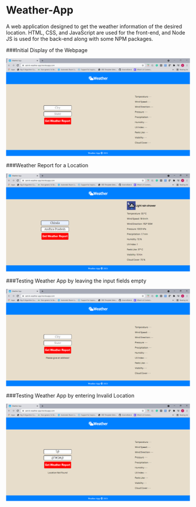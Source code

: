# Weather-App
A web application designed to get the weather information of the desired location. HTML, CSS, and JavaScript are used for the front-end, and Node JS is used for the back-end along with some NPM packages.





###Initial Display of the Webpage

![initial-display-of-webpage](Screenshots/Initial-display.png)




###Weather Report for a Location

![weather-report-for-a-location](Screenshots/Weather-report.png)




###Testing Weather App by leaving the input fields empty

![empty-fields-test](Screenshots/Empty-Fields-Test.png)




###Testing Weather App by entering Invalid Location

![invalid-location-test](Screenshots/Invalid-Location-Test.png)
